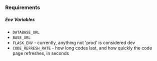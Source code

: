 ### Requirements

##### Env Variables

* `DATABASE_URL`
* `BASE_URL`
* `FLASK_ENV` - currently, anything not 'prod' is considered dev
* `CODE_REFRESH_RATE` - how long codes last, and how quickly the code page refreshes, in seconds